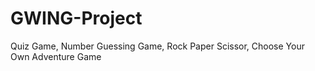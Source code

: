 # GWING-Project
Quiz Game, Number Guessing Game, Rock Paper Scissor, Choose Your Own Adventure Game
